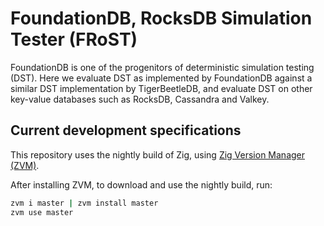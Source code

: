 # FoundationDB, RocksDB Simulation Tester (FRoST)

FoundationDB is one of the progenitors of deterministic simulation testing (DST). Here we evaluate DST as implemented by FoundationDB against a similar DST implementation by TigerBeetleDB, and evaluate DST on other key-value databases such as RocksDB, Cassandra and Valkey.

## Current development specifications

This repository uses the nightly build of Zig, using [Zig Version Manager (ZVM)](https://www.zvm.app/).

After installing ZVM, to download and use the nightly build, run:

```bash
zvm i master | zvm install master
zvm use master
```

